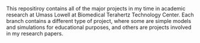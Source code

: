This repositiroy contains all of the major projects in my time in academic research at Umass Lowell at Biomedical Terahertz Technology Center. Each branch contains a different type of project, where some are simple models and simulations for educational purposes, and others are projects involved in my research papers.
